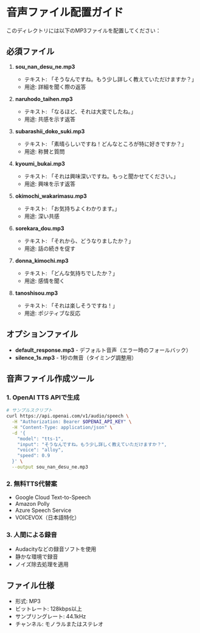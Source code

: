 # 音声ファイル配置ガイド

このディレクトリには以下のMP3ファイルを配置してください：

## 必須ファイル

1. **sou_nan_desu_ne.mp3**
   - テキスト: 「そうなんですね。もう少し詳しく教えていただけますか？」
   - 用途: 詳細を聞く際の返答

2. **naruhodo_taihen.mp3**
   - テキスト: 「なるほど、それは大変でしたね。」
   - 用途: 共感を示す返答

3. **subarashii_doko_suki.mp3**
   - テキスト: 「素晴らしいですね！どんなところが特に好きですか？」
   - 用途: 称賛と質問

4. **kyoumi_bukai.mp3**
   - テキスト: 「それは興味深いですね。もっと聞かせてください。」
   - 用途: 興味を示す返答

5. **okimochi_wakarimasu.mp3**
   - テキスト: 「お気持ちよくわかります。」
   - 用途: 深い共感

6. **sorekara_dou.mp3**
   - テキスト: 「それから、どうなりましたか？」
   - 用途: 話の続きを促す

7. **donna_kimochi.mp3**
   - テキスト: 「どんな気持ちでしたか？」
   - 用途: 感情を聞く

8. **tanoshisou.mp3**
   - テキスト: 「それは楽しそうですね！」
   - 用途: ポジティブな反応

## オプションファイル

- **default_response.mp3** - デフォルト音声（エラー時のフォールバック）
- **silence_1s.mp3** - 1秒の無音（タイミング調整用）

## 音声ファイル作成ツール

### 1. OpenAI TTS APIで生成
```bash
# サンプルスクリプト
curl https://api.openai.com/v1/audio/speech \
  -H "Authorization: Bearer $OPENAI_API_KEY" \
  -H "Content-Type: application/json" \
  -d '{
    "model": "tts-1",
    "input": "そうなんですね。もう少し詳しく教えていただけますか？",
    "voice": "alloy",
    "speed": 0.9
  }' \
  --output sou_nan_desu_ne.mp3
```

### 2. 無料TTS代替案
- Google Cloud Text-to-Speech
- Amazon Polly
- Azure Speech Service
- VOICEVOX（日本語特化）

### 3. 人間による録音
- Audacityなどの録音ソフトを使用
- 静かな環境で録音
- ノイズ除去処理を適用

## ファイル仕様
- 形式: MP3
- ビットレート: 128kbps以上
- サンプリングレート: 44.1kHz
- チャンネル: モノラルまたはステレオ